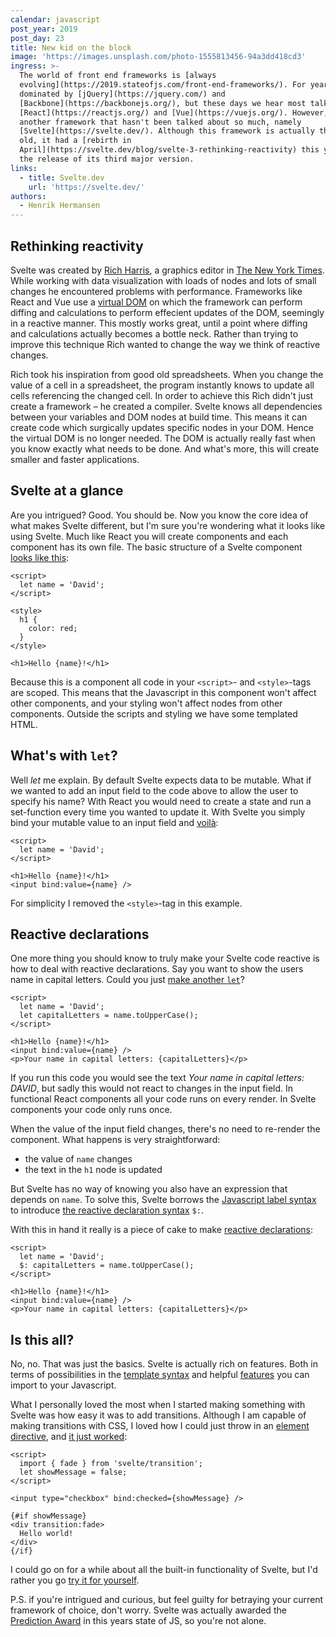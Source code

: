 ```yaml
---
calendar: javascript
post_year: 2019
post_day: 23
title: New kid on the block
image: 'https://images.unsplash.com/photo-1555813456-94a3dd418cd3'
ingress: >-
  The world of front end frameworks is [always
  evolving](https://2019.stateofjs.com/front-end-frameworks/). For years it was
  dominated by [jQuery](https://jquery.com/) and
  [Backbone](https://backbonejs.org/), but these days we hear most talk about
  [React](https://reactjs.org/) and [Vue](https://vuejs.org/). However, there is
  another framework that hasn't been talked about so much, namely
  [Svelte](https://svelte.dev/). Although this framework is actually three years
  old, it had a [rebirth in
  April](https://svelte.dev/blog/svelte-3-rethinking-reactivity) this year with
  the release of its third major version.
links:
  - title: Svelte.dev
    url: 'https://svelte.dev/'
authors:
  - Henrik Hermansen
---
```

## Rethinking reactivity

Svelte was created by [Rich Harris](https://twitter.com/rich_harris), a graphics editor in [The New York Times](https://www.nytimes.com/). While working with data visualization with loads of nodes and lots of small changes he encountered problems with performance. Frameworks like React and Vue use a [virtual DOM](https://www.codecademy.com/articles/react-virtual-dom) on which the framework can perform diffing and calculations to perform effecient updates of the DOM, seemingly in a reactive manner. This mostly works great, until a point where diffing and calculations actually becomes a bottle neck.
Rather than trying to improve this technique Rich wanted to change the way we think of reactive changes.

Rich took his inspiration from good old spreadsheets. When you change the value of a cell in a spreadsheet, the program instantly knows to update all cells referencing the changed cell. In order to achieve this Rich didn't just create a framework – he created a compiler. Svelte knows all dependencies between your variables and DOM nodes at build time. This means it can create code which surgically updates specific nodes in your DOM. Hence the virtual DOM is no longer needed. The DOM is actually really fast when you know exactly what needs to be done. And what's more, this will create smaller and faster applications.

## Svelte at a glance

Are you intrigued? Good. You should be. Now you know the core idea of what makes Svelte different, but I'm sure you're wondering what it looks like using Svelte. Much like React you will create components and each component has its own file. The basic structure of a Svelte component [looks like this](https://svelte.dev/repl/5d53fba8baa345c4bc5b4776dfd8f521?version=3):

```svelte
<script>
  let name = 'David';
</script>

<style>
  h1 {
    color: red;
  }
</style>

<h1>Hello {name}!</h1>
```

Because this is a component all code in your `<script>`- and `<style>`-tags are scoped. This means that the Javascript in this component won't affect other components, and your styling won't affect nodes from other components.
Outside the scripts and styling we have some templated HTML.

## What's with `let`?

Well _let_ me explain. By default Svelte expects data to be mutable. What if we wanted to add an input field to the code above to allow the user to specify his name? With React you would need to create a state and run a set-function every time you wanted to update it. With Svelte you simply bind your mutable value to an input field and [voilà](https://svelte.dev/repl/b1f0ebec4a9645f5a38d906b05d8bcf4?version=3):
```svelte
<script>
  let name = 'David';
</script>

<h1>Hello {name}!</h1>
<input bind:value={name} />
```

For simplicity I removed the `<style>`-tag in this example.

## Reactive declarations

One more thing you should know to truly make your Svelte code reactive is how to deal with reactive declarations. Say you want to show the users name in capital letters. Could you just [make another `let`](https://svelte.dev/repl/e6439904f18f453e80feab69b371d0ea?version=3)?

```svelte
<script>
  let name = 'David';
  let capitalLetters = name.toUpperCase();
</script>

<h1>Hello {name}!</h1>
<input bind:value={name} />
<p>Your name in capital letters: {capitalLetters}</p>
```

If you run this code you would see the text _Your name in capital letters: DAVID_, but sadly this would not react to changes in the input field. In functional React components all your code runs on every render. In Svelte components your code only runs once.

When the value of the input field changes, there's no need to re-render the component. What happens is very straightforward:
* the value of `name` changes
* the text in the `h1` node is updated

But Svelte has no way of knowing you also have an expression that depends on `name`. To solve this, Svelte borrows the [Javascript label syntax](https://developer.mozilla.org/en-US/docs/Web/JavaScript/Reference/Statements/label) to introduce [the reactive declaration syntax](https://svelte.dev/docs#3_$_marks_a_statement_as_reactive) `$:`.

With this in hand it really is a piece of cake to make [reactive declarations](https://svelte.dev/repl/05a3a7d8c467492c8fcbfe3819edaaf1?version=3):

```svelte
<script>
  let name = 'David';
  $: capitalLetters = name.toUpperCase();
</script>

<h1>Hello {name}!</h1>
<input bind:value={name} />
<p>Your name in capital letters: {capitalLetters}</p>
```

## Is this all?

No, no. That was just the basics. Svelte is actually rich on features. Both in terms of possibilities in the [template syntax](https://svelte.dev/docs#Template_syntax) and helpful [features](https://svelte.dev/docs#Run_time) you can import to your Javascript.

What I personally loved the most when I started making something with Svelte was how easy it was to add transitions. Although I am capable of making transitions with CSS, I loved how I could just throw in an [element directive](https://svelte.dev/docs#Element_directives), and [it just worked](https://svelte.dev/repl/7bb21f2434c645fea09461b5af1aedb2?version=3):

```svelte
<script>
  import { fade } from 'svelte/transition';
  let showMessage = false;
</script>

<input type="checkbox" bind:checked={showMessage} />

{#if showMessage}
<div transition:fade>
  Hello world!
</div>
{/if}
```

I could go on for a while about all the built-in functionality of Svelte, but I'd rather you go [try it for yourself](https://svelte.dev/tutorial/basics).

P.S. if you're intrigued and curious, but feel guilty for betraying your current framework of choice, don't worry. Svelte was actually awarded the [Prediction Award](https://2019.stateofjs.com/awards/prediction_award) in this years state of JS, so you're not alone.
